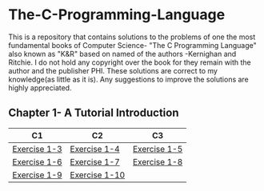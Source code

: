 # The-C-Programming-Language
This is a repository that contains solutions to the problems of one the most fundamental books of Computer Science- "The C Programming Language"
also known as "K&R" based on named of the authors -Kernighan and Ritchie. I do not hold any copyright over the book for they remain with the author and the publisher PHI. 
These solutions are correct to my knowledge(as little as it is). Any suggestions to improve the solutions are highly appreciated.

## Chapter 1- A Tutorial Introduction
C1   |   C2   |   C3
 ------|----------|----------
[Exercise 1-3](Solutions/Exercise1_3.c)    |    [Exercise 1-4](Solutions/Exercise1_4.c)    |    [Exercise 1-5](Solutions/Exercise1_5.c)    
[Exercise 1-6](Solutions/Exercise1_6.c)    |    [Exercise 1-7](Solutions/Exercise1_7.c)    |    [Exercise 1-8](Solutions/Exercise1_8.c)    
[Exercise 1-9](Solutions/Exercise1_9.c)    |    [Exercise 1-10](Solutions/Exercise1_10.c)  | 
